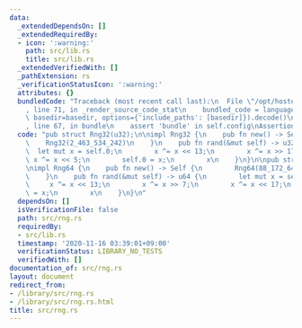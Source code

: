 ```yaml
---
data:
  _extendedDependsOn: []
  _extendedRequiredBy:
  - icon: ':warning:'
    path: src/lib.rs
    title: src/lib.rs
  _extendedVerifiedWith: []
  _pathExtension: rs
  _verificationStatusIcon: ':warning:'
  attributes: {}
  bundledCode: "Traceback (most recent call last):\n  File \"/opt/hostedtoolcache/Python/3.9.0/x64/lib/python3.9/site-packages/onlinejudge_verify/documentation/build.py\"\
    , line 71, in _render_source_code_stat\n    bundled_code = language.bundle(stat.path,\
    \ basedir=basedir, options={'include_paths': [basedir]}).decode()\n  File \"/opt/hostedtoolcache/Python/3.9.0/x64/lib/python3.9/site-packages/onlinejudge_verify/languages/user_defined.py\"\
    , line 67, in bundle\n    assert 'bundle' in self.config\nAssertionError\n"
  code: "pub struct Rng32(u32);\n\nimpl Rng32 {\n    pub fn new() -> Self {\n    \
    \    Rng32(2_463_534_242)\n    }\n    pub fn rand(&mut self) -> u32 {\n      \
    \  let mut x = self.0;\n        x ^= x << 13;\n        x ^= x >> 17;\n       \
    \ x ^= x << 5;\n        self.0 = x;\n        x\n    }\n}\n\npub struct Rng64(u64);\n\
    \nimpl Rng64 {\n    pub fn new() -> Self {\n        Rng64(88_172_645_463_325_252)\n\
    \    }\n    pub fn rand(&mut self) -> u64 {\n        let mut x = self.0;\n   \
    \     x ^= x << 13;\n        x ^= x >> 7;\n        x ^= x << 17;\n        self.0\
    \ = x;\n        x\n    }\n}\n"
  dependsOn: []
  isVerificationFile: false
  path: src/rng.rs
  requiredBy:
  - src/lib.rs
  timestamp: '2020-11-16 03:39:01+09:00'
  verificationStatus: LIBRARY_NO_TESTS
  verifiedWith: []
documentation_of: src/rng.rs
layout: document
redirect_from:
- /library/src/rng.rs
- /library/src/rng.rs.html
title: src/rng.rs
---
```

